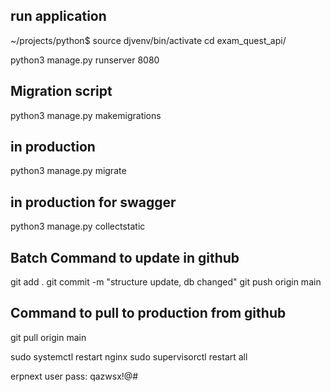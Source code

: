 ## run application

~/projects/python$ source djvenv/bin/activate
cd exam_quest_api/

python3 manage.py runserver 8080

## Migration script

python3 manage.py makemigrations

## in production

python3 manage.py migrate

## in production for swagger

python3 manage.py collectstatic

## Batch Command to update in github

git add .
git commit -m "structure update, db changed"
git push origin main

## Command to pull to production from github

git pull origin main

sudo systemctl restart nginx
sudo supervisorctl restart all

erpnext user pass: qazwsx!@#
